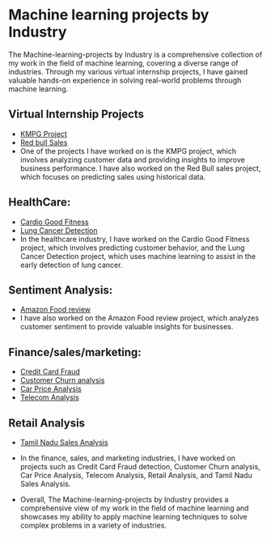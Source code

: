 # Machine learning projects by Industry
The Machine-learning-projects by Industry is a comprehensive collection of my work in the field of machine learning, covering a diverse range of industries. Through my various virtual internship projects, I have gained valuable hands-on experience in solving real-world problems through machine learning.

## Virtual Internship Projects
- [KMPG Project](https://github.com/siddiqueiqra/KPMG_virtual_internship)
- [Red bull Sales](https://github.com/siddiqueiqra/redbull-on-premise-sales)
- One of the projects I have worked on is the KMPG project, which involves analyzing customer data and providing insights to improve business performance. I have also worked on the Red Bull sales project, which focuses on predicting sales using historical data.

## HealthCare:
- [Cardio Good Fitness](https://github.com/siddiqueiqra/CardioGoodFitnessDescriptive-Statistics)
- [Lung Cancer Detection](https://github.com/siddiqueiqra/LUNG-CANCER-PREDICTION/blob/main/lung%20cancer%20prediction.ipynb)
- In the healthcare industry, I have worked on the Cardio Good Fitness project, which involves predicting customer behavior, and the Lung Cancer Detection project, which uses machine learning to assist in the early detection of lung cancer.

## Sentiment Analysis:
- [Amazon Food review](https://github.com/siddiqueiqra/amazon-food-review)
- I have also worked on the Amazon Food review project, which analyzes customer sentiment to provide valuable insights for businesses.

## Finance/sales/marketing:
- [Credit Card Fraud](https://github.com/siddiqueiqra/Logistic-Regression)
- [Customer Churn analysis](https://github.com/siddiqueiqra/marketing-compaign)
- [Car Price Analysis](https://github.com/siddiqueiqra/CarPrice-LinearRegressionnn)
- [Telecom Analysis](https://github.com/siddiqueiqra/Telecom-Churn-Analysis)

## Retail Analysis
- [Tamil Nadu Sales Analysis](https://github.com/siddiqueiqra/sales_analysis)
- In the finance, sales, and marketing industries, I have worked on projects such as Credit Card Fraud detection, Customer Churn analysis, Car Price Analysis, Telecom Analysis, Retail Analysis, and Tamil Nadu Sales Analysis.
 
 - Overall, The Machine-learning-projects by Industry provides a comprehensive view of my work in the field of machine learning and showcases my ability to apply machine learning techniques to solve complex problems in a variety of industries.
